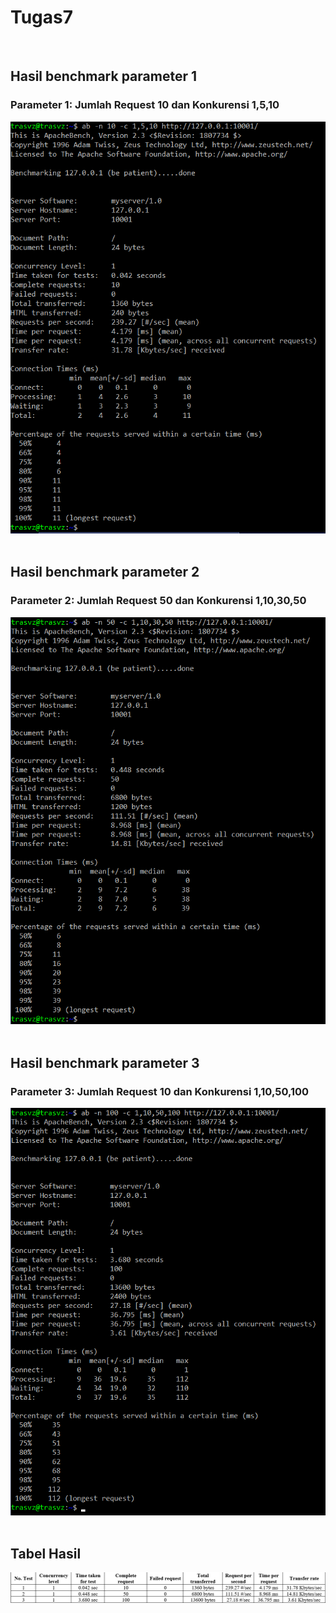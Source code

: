 # Tugas7
<br/>

<h2>Hasil benchmark parameter 1</h2>
<h3>Parameter 1: Jumlah Request 10 dan Konkurensi 1,5,10</h3>
<img src="img/parameter1.png">
<br><br>

<h2>Hasil benchmark parameter 2</h2>
<h3>Parameter 2: Jumlah Request 50 dan Konkurensi 1,10,30,50</h3>
<img src="img/parameter2.png">
<br><br>

<h2>Hasil benchmark parameter 3</h2>
<h3>Parameter 3: Jumlah Request 10 dan Konkurensi 1,10,50,100</h3>
<img src="img/parameter3.png">
<br><br>

<h2>Tabel Hasil</h2>
<img src="img/tabel.png">
